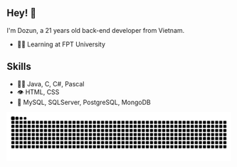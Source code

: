   ## Hey! 👋
I'm Dozun, a 21 years old back-end developer from Vietnam.

- 👨‍💻 Learning at FPT University

## Skills
- 👨‍💻 Java, C, C#, Pascal
- 👁️ HTML, CSS
- 💽 MySQL, SQLServer, PostgreSQL, MongoDB



<picture>
  <source media="(prefers-color-scheme: dark)" srcset="https://github.com/iamdwn/iamdwn/blob/output/github-snake-dark.svg" />
  <source media="(prefers-color-scheme: light)" srcset="https://github.com/iamdwn/iamdwn/blob/output/github-snake.svg" />
  <img alt="github-snake" src="https://github.com/iamdwn/iamdwn/blob/output/github-snake.svg" />
</picture>
